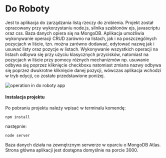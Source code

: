# Do Roboty
Jest to aplikacja do zarządzania listą rzeczy do zrobienia. Projekt został opracowany przy wykorzystaniu node.js, silnika szablonów ejs, javascriptu oraz css. Baza danych opiera się na MongoDB.
Aplikacja umożliwia wykonywanie operacji CRUD zarówno na listach, jak i na poszczególnych pozycjach w liście, tzn. można zarówno dodawać, edytować nazwę jak i usuwać listy oraz pozycje w listach.
Wykonywanie wszystkich operacji na listach odbywa się przy użyciu klasycznych przycisków, natomiast na pozycjach w liście przy pomocy różnych mechanizmów np. usuwanie odbywa się poprzez kliknięcie checkboxu natomiast zmiana nazwy odbywa się poprzez dwukrotne kliknięcie danej pozycji, wówczas aplikacja wchodzi w tryb edycji, co zostało przedstawione poniżej.

<img src="https://i.imgur.com/XDfEIF6.gif" alt="operation in do roboty app">

<h4>Instalacja projektu</h4>
Po pobraniu projektu należy wpisać w terminalu komendę:
<pre><code>npm install</code></pre>
następnie:
<pre><code>node server</code></pre>
Baza danych działa na zewnętrznym serwerze w oparciu o MongoDB Atlas.
Strona główna aplikacji jest dostępna domyślnie na porcie 3000.

